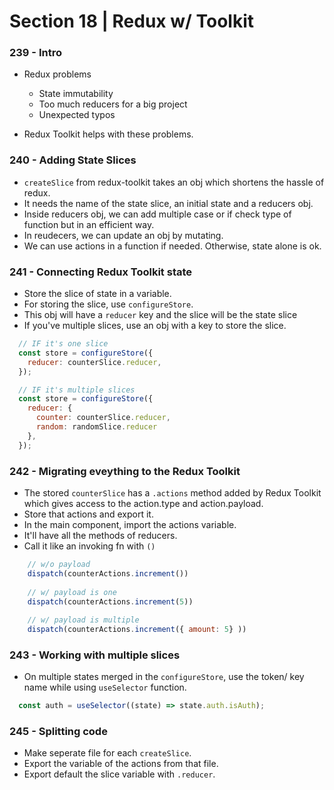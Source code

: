 # Section 18 | Redux w/ Toolkit

### 239 - Intro

* Redux problems
	- State immutability
	- Too much reducers for a big project
	- Unexpected typos

* Redux Toolkit helps with these problems.

### 240 - Adding State Slices

* `createSlice` from redux-toolkit takes an obj which shortens the hassle of redux.
* It needs the name of the state slice, an initial state and a reducers obj.
* Inside reducers obj, we can add multiple case or if check type of function but in an efficient way.
* In reudecers, we can update an obj by mutating.
* We can use actions in a function if needed. Otherwise, state alone is ok.

### 241 - Connecting Redux Toolkit state

* Store the slice of state in a variable.
* For storing the slice, use `configureStore`.
* This obj will have a `reducer` key and the slice will be the state slice
* If you've multiple slices, use an obj with a key to store the slice.


```js
  // IF it's one slice
  const store = configureStore({
    reducer: counterSlice.reducer,
  });

  // IF it's multiple slices
  const store = configureStore({
    reducer: { 
      counter: counterSlice.reducer, 
      random: randomSlice.reducer 
    },
  });
```

### 242 - Migrating eveything to the Redux Toolkit

* The stored `counterSlice` has a `.actions` method added by Redux Toolkit which gives access to the action.type and action.payload.
* Store that actions and export it.
* In the main component, import the actions variable.
* It'll have all the methods of reducers.
* Call it like an invoking fn with `()`

```js 
	// w/o payload
	dispatch(counterActions.increment())
	
	// w/ payload is one
	dispatch(counterActions.increment(5))
	
	// w/ payload is multiple
	dispatch(counterActions.increment({ amount: 5} ))
```


### 243 - Working with multiple slices

* On multiple states merged in the `configureStore`, use the token/ key name while using `useSelector` function.

```js
  const auth = useSelector((state) => state.auth.isAuth);
```

### 245 - Splitting code

* Make seperate file for each `createSlice`.
* Export the variable of the actions from that file.
* Export default the slice variable with `.reducer`.


